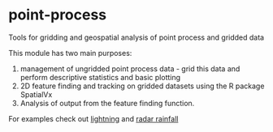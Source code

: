 # point-process
Tools for gridding and geospatial analysis of point process and gridded data

This module has two main purposes:

1) management of ungridded point process data - grid this data and perform descriptive statistics and basic plotting
2) 2D feature finding and tracking on gridded datasets using the R package SpatialVx
3) Analysis of output from the feature finding function. 

For examples check out [lightning](http://github.com/jsignell/lightning-tools) and [radar rainfall](http://github.com/jsignell/radar-tools)
